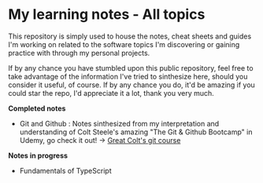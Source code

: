 # My learning notes - All topics

This repository is simply used to house the notes, cheat sheets and guides I'm working on related to the software topics I'm discovering or gaining practice with through my personal projects.

If by any chance you have stumbled upon this public repository, feel free to take advantage of the information I've tried to sinthesize here, should you consider it useful, of course. If by any chance you do, it'd be amazing if you could star the repo, I'd appreciate it a lot, thank you very much.

**Completed notes**

- Git and Github : Notes sinthesized from my interpretation and understanding of Colt Steele's amazing "The Git & Github Bootcamp" in Udemy, go check it out! &rarr; [Great Colt's git course](https://www.udemy.com/course/git-and-github-bootcamp)

**Notes in progress**

- Fundamentals of TypeScript


